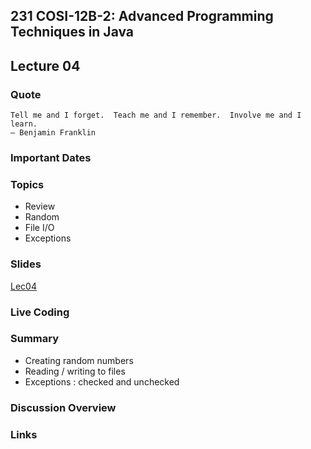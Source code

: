 ## 231 COSI-12B-2: Advanced Programming Techniques in Java

## Lecture 04

### Quote

```text
Tell me and I forget.  Teach me and I remember.  Involve me and I learn.
— Benjamin Franklin
```

### Important Dates

### Topics

* Review
* Random
* File I/O
* Exceptions

### Slides
[Lec04](Lec04.pdf)

### Live Coding


### Summary

* Creating random numbers
* Reading / writing to files
* Exceptions : checked and unchecked

### Discussion Overview


### Links
